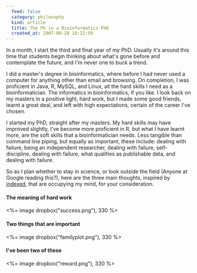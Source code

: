 ```yaml
--- 
  feed: false
  category: philosophy
  kind: article
  title: The Ph in a Bioinformatics PhD
  created_at: 2007-08-28 18:22:59
---
```


In a month, I start the third and final year of my PhD. Usually it's around
this time that students begin thinking about what's gone before and
contemplate the future, and I'm never one to buck a trend.

I did a master's degree in bioinformatics, where before I had never used a
computer for anything other than email and browsing. On completion, I was
proficient in Java, R, MySQL, and Linux, all the hard skills I need as a
bioinformatician. The informatics in bioinformatics, if you like. I look back
on my masters in a positive light, hard work, but I made some good friends,
learnt a great deal, and left with high expectations, certain of the career
I've chosen.

I started my PhD, straight after my masters. My hard skills may have improved slightly, I've become more proficient in R, but what I have learnt more, are the soft skills that a bioinformatician needs. Less tangible than command line piping, but equally as important, these include: dealing with failure, being an independent researcher, dealing with failure, self-discipline, dealing with failure, what qualifies as publishable data, and dealing with failure.

So as I plan whether to stay in science, or look outside the field (Anyone at
Google reading this?), here are the three main thoughts, inspired by
[indexed][], that are occupying my mind, for your consideration.

#### The meaning of hard work

<%= image dropbox("success.png"), 330 %>

#### Two things that are important

<%= image dropbox("familyplot.png"), 330  %>

#### I've been two of these

<%= image dropbox("reward.png"), 330  %>

[indexed]: http://thisisindexed.com/
